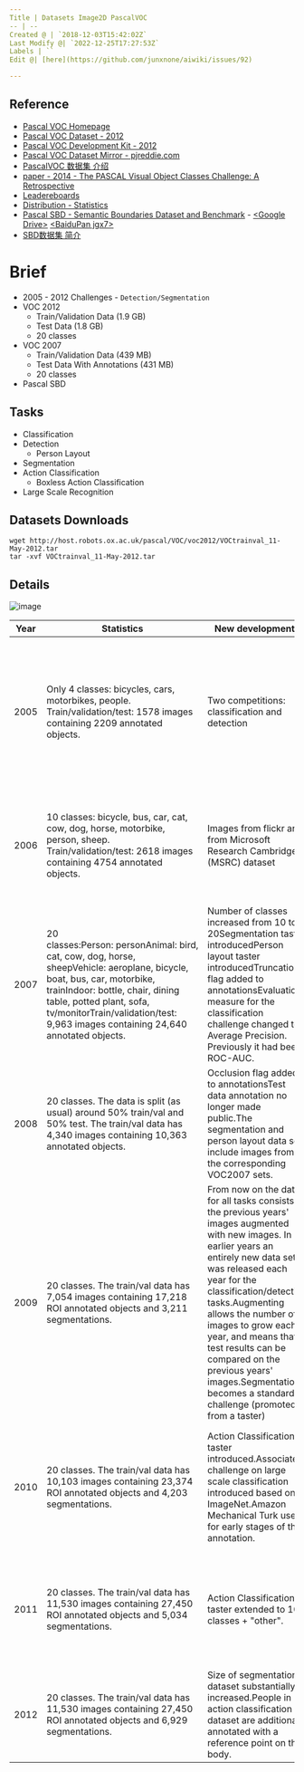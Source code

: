 ```yaml
---
Title | Datasets Image2D PascalVOC
-- | --
Created @ | `2018-12-03T15:42:02Z`
Last Modify @| `2022-12-25T17:27:53Z`
Labels | ``
Edit @| [here](https://github.com/junxnone/aiwiki/issues/92)

---
```

## Reference

- [Pascal VOC Homepage](http://host.robots.ox.ac.uk/pascal/VOC/) 
- [Pascal VOC Dataset - 2012](http://host.robots.ox.ac.uk/pascal/VOC/index.html)
- [Pascal VOC Development Kit - 2012](http://host.robots.ox.ac.uk/pascal/VOC/voc2012/htmldoc/devkit_doc.html)
- [Pascal VOC Dataset Mirror - pjreddie.com](https://pjreddie.com/projects/pascal-voc-dataset-mirror/)
- [PascalVOC 数据集 介绍](https://blog.csdn.net/weixin_39679367/article/details/80932532)
- [paper - 2014 - The PASCAL Visual Object Classes Challenge: A Retrospective](http://host.robots.ox.ac.uk/pascal/VOC/pubs/everingham15.pdf)
- [Leadereboards](http://host.robots.ox.ac.uk:8080/leaderboard/main_bootstrap.php)
- [Distribution - Statistics](http://host.robots.ox.ac.uk/pascal/VOC/voc2012/dbstats.html)
- [Pascal SBD - Semantic Boundaries Dataset and Benchmark](http://home.bharathh.info/pubs/codes/SBD/download.html)  -  [\<Google Drive\>](https://drive.google.com/file/d/1EQSKo5n2obj7tW8RytYTJ-eEYbXqtUXE/view) [\<BaiduPan jgx7\>](https://pan.baidu.com/s/1-kYEZtOo99VJGHrKlOK5dQ)
- [SBD数据集 简介](https://blog.csdn.net/zz2230633069/article/details/89335205)

# Brief
- 2005 - 2012 Challenges - `Detection/Segmentation`
- VOC 2012
  - Train/Validation Data (1.9 GB)
  - Test Data (1.8 GB)
  - 20 classes
- VOC 2007
  - Train/Validation Data (439 MB)
  - Test Data With Annotations (431 MB)
  - 20 classes
- Pascal SBD


## Tasks
- Classification
- Detection
  - Person Layout
- Segmentation
- Action Classification
  - Boxless Action Classification
- Large Scale Recognition

## Datasets Downloads

```
wget http://host.robots.ox.ac.uk/pascal/VOC/voc2012/VOCtrainval_11-May-2012.tar
tar -xvf VOCtrainval_11-May-2012.tar
```

## Details

![image](https://user-images.githubusercontent.com/2216970/134837794-153db45d-de53-4fdc-8c03-ba68c4cf4d11.png)


Year | Statistics | New developments | Notes
-- | -- | -- | --
2005 | Only 4 classes: bicycles, cars, motorbikes, people. Train/validation/test: 1578 images containing 2209 annotated objects. | Two competitions: classification and detection | Images were largely taken from exising public datasets, and were not as challenging as the flickr images subsequently used. This dataset is obsolete.
2006 | 10 classes: bicycle, bus, car, cat, cow, dog, horse, motorbike, person, sheep. Train/validation/test: 2618 images containing 4754 annotated objects. | Images from flickr and from Microsoft Research Cambridge (MSRC) dataset | The MSRC images were easier than flickr as the photos often concentrated on the object of interest. This dataset is obsolete.
2007 | 20 classes:Person: personAnimal: bird, cat, cow, dog, horse, sheepVehicle: aeroplane, bicycle, boat, bus, car, motorbike, trainIndoor: bottle, chair, dining table, potted plant, sofa, tv/monitorTrain/validation/test: 9,963 images containing 24,640 annotated objects. | Number of classes increased from 10 to 20Segmentation taster introducedPerson layout taster introducedTruncation flag added to annotationsEvaluation measure for the classification challenge changed to Average Precision. Previously it had been ROC-AUC. | This year established the 20 classes, and these have been fixed since then. This was the final year that annotation was released for the testing data.
2008 | 20 classes. The data is split (as usual) around 50% train/val and 50% test. The train/val data has 4,340 images containing 10,363 annotated objects. | Occlusion flag added to annotationsTest data annotation no longer made public.The segmentation and person layout data sets include images from the corresponding VOC2007 sets. |  
2009 | 20 classes. The train/val data has 7,054 images containing 17,218 ROI annotated objects and 3,211 segmentations. | From now on the data for all tasks consists of the previous years' images augmented with new images. In earlier years an entirely new data set was released each year for the classification/detection tasks.Augmenting allows the number of images to grow each year, and means that test results can be compared on the previous years' images.Segmentation becomes a standard challenge (promoted from a taster) | No difficult flags were provided for the additional images (an omission).Test data annotation not made public.
2010 | 20 classes. The train/val data has 10,103 images containing 23,374 ROI annotated objects and 4,203 segmentations. | Action Classification taster introduced.Associated challenge on large scale classification introduced based on ImageNet.Amazon Mechanical Turk used for early stages of the annotation. | Method of computing AP changed. Now uses all data points rather than TREC style sampling.Test data annotation not made public.
2011 | 20 classes. The train/val data has 11,530 images containing 27,450 ROI annotated objects and 5,034 segmentations. | Action Classification taster extended to 10 classes + "other". | Layout annotation is now not "complete": only people are annotated and some people may be unannotated.
2012 | 20 classes. The train/val data has 11,530 images containing 27,450 ROI annotated objects and 6,929 segmentations. | Size of segmentation dataset substantially increased.People in action classification dataset are additionally annotated with a reference point on the body. | Datasets for classification, detection and person layout are the same as VOC2011.


